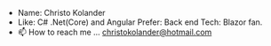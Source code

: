 - Name: Christo Kolander
- Like: C# .Net(Core) and Angular
Prefer: Back end
Tech: Blazor fan.
- 📫 How to reach me ... christokolander@hotmail.com

<!---
ChristoKolander/ChristoKolander is a ✨ special ✨ repository because its `README.md` (this file) appears on your GitHub profile.
You can click the Preview link to take a look at your changes.
--->
